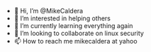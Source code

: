 - 👋 Hi, I’m @MikeCaldera
- 👀 I’m interested in helping others
- 🌱 I’m currently learning everything again
- 💞️ I’m looking to collaborate on linux security
- 📫 How to reach me mikecaldera at yahoo

<!---
MikeCaldera/MikeCaldera is a ✨ special ✨ repository because its `README.md` (this file) appears on your GitHub profile.
You can click the Preview link to take a look at your changes.
--->
